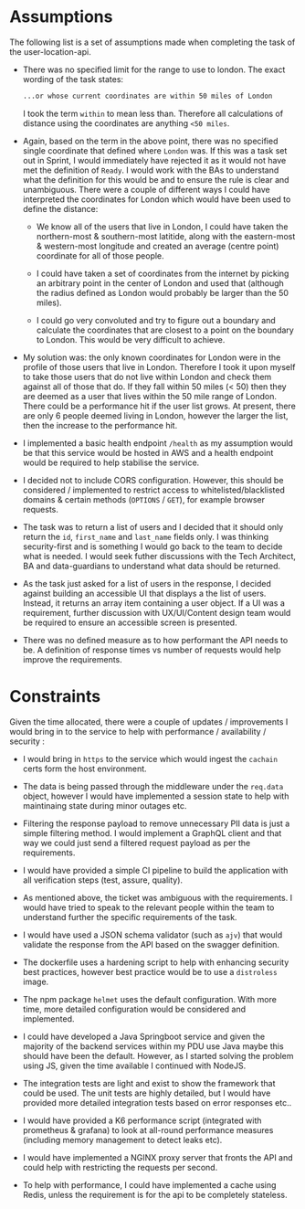 # Assumptions

The following list is a set of assumptions made when completing the task of the user-location-api.

-   There was no specified limit for the range to use to london. The exact wording of the task states: 
    ```bash
    ...or whose current coordinates are within 50 miles of London
    ``` 

    I took the term `within` to mean less than. Therefore all calculations of distance using the coordinates are anything `<50 miles`.
-   Again, based on the term in the above point, there was no specified single coordinate that defined where `London` was. If this was a task set out in Sprint, I would immediately have rejected it as it would not have met the definition of `Ready`. I would work with the BAs to understand what the definition for this would be and to ensure the rule is clear and unambiguous. There were a couple of different ways I could have interpreted the coordinates for London which would have been used to define the distance:
    
    - We know all of the users that live in London, I could have taken the northern-most & southern-most latitide, along with the eastern-most & western-most longitude and created an average (centre point) coordinate for all of those people.

    - I could have taken a set of coordinates from the internet by picking an arbitrary point in the center of London and used that (although the radius defined as London would probably be larger than the 50 miles).

    - I could go very convoluted and try to figure out a boundary and calculate the coordinates that are closest to a point on the boundary to London. This would be very difficult to achieve.

- My solution was: the only known coordinates for London were in the profile of those users that live in London. Therefore I took it upon myself to take those users that do not live within London and check them against all of those that do. If they fall within 50 miles (< 50) then they are deemed as a user that lives within the 50 mile range of London. There could be a performance hit if the user list grows. At present, there are only 6 people deemed living in London, however the larger the list, then the increase to the performance hit.

-   I implemented a basic health endpoint `/health` as my assumption would be that this service would be hosted in AWS and a health endpoint would be required to help stabilise the service.

-  I decided not to include CORS configuration. However, this should be considered / implemented to restrict access to whitelisted/blacklisted domains & certain methods (`OPTIONS` / `GET`), for example browser requests.

- The task was to return a list of users and I decided that it should only return the `id`, `first_name` and `last_name` fields only. I was thinking security-first and is something I would go back to the team to decide what is needed. I would seek futher discussions with the Tech Architect, BA and data-guardians to understand what data should be returned.

- As the task just asked for a list of users in the response, I decided against building an accessible UI that displays a the list of users. Instead, it returns an array item containing a user object. If a UI was a requirement, further discussion with UX/UI/Content design team would be required to ensure an accessible screen is presented.

- There was no defined measure as to how performant the API needs to be. A definition of response times vs number of requests would help improve the requirements.

# Constraints

Given the time allocated, there were a couple of updates / improvements I would bring in to the service to help with performance / availability / security :

-   I would bring in `https` to the service which would ingest the `cachain` certs form the host environment.

-   The data is being passed through the middleware under the `req.data` object, however I would have implemented a session state to help with maintinaing state during minor outages etc.

-   Filtering the response payload to remove unnecessary PII data is just a simple filtering method. I would implement a GraphQL client and that way we could just send a filtered request payload as per the requirements.

-   I would have provided a simple CI pipeline to build the application with all verification steps (test, assure, quality).

-   As mentioned above, the ticket was ambiguous with the requirements. I would have tried to speak to the relevant people within the team to understand further the specific requirements of the task.

-   I would have used a JSON schema validator (such as `ajv`) that would validate the response from the API based on the swagger definition.

-   The dockerfile uses a hardening script to help with enhancing security best practices, however best practice would be to use a `distroless` image.

-   The npm package `helmet` uses the default configuration. With more time, more detailed configuration would be considered and implemented.

-   I could have developed a Java Springboot service and given the majority of the backend services within my PDU use Java maybe this should have been the default. However, as I started solving the problem using JS, given the time available I continued with NodeJS.

-   The integration tests are light and exist to show the framework that could be used. The unit tests are highly detailed, but I would have provided more detailed integration tests based on error responses etc..

-   I would have provided a K6 performance script (integrated with prometheus & grafana) to look at all-round performance measures (including memory management to detect leaks etc).

-   I would have implemented a NGINX proxy server that fronts the API and could help with restricting the requests per second.

-   To help with performance, I could have implemented a cache using Redis, unless the requirement is for the api to be completely stateless.
